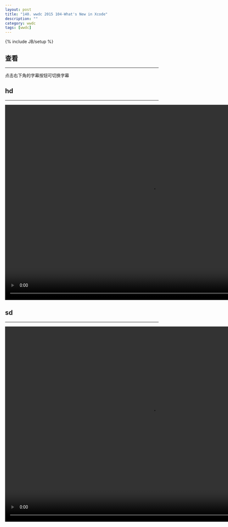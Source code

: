 ```yaml
---
layout: post
title: "140. wwdc 2015 104-What's New in Xcode"
description: ""
category: wwdc
tags: [wwdc]
---
```

{% include JB/setup %}

## 查看
---

点击右下角的字幕按钮可切换字幕

## hd 
---

<video width="960" height="640" controls autoplay>
    <source type="video/mp4" src="http://devstreaming.apple.com/videos/wwdc/2015/104usewvb5m0qbwafx8p/104/104_hd_whats_new_in_xcode.mp4?dl=1" />
    <track kind="subtitles" src="/assets/subtitles/2015/104.vtt" srclang="zh-cn" label="iOSDevLog" />
</video>

## sd
---

<video width="960" height="640" controls class="playr_video">
    <source type="video/mp4" src="http://devstreaming.apple.com/videos/wwdc/2015/104usewvb5m0qbwafx8p/104/104_sd_whats_new_in_xcode.mp4?dl=1" />
    <track kind="subtitles" src="https://raw.githubusercontent.com/ASCIIwwdc/wwdc-session-transcripts/master/2015/104.vtt" srclang="en" label="asciiwwdc" />
    <track kind="subtitles" src="/assets/subtitles/2015/104.vtt" srclang="zh-cn" label="iOSDevLog" />
</video>
